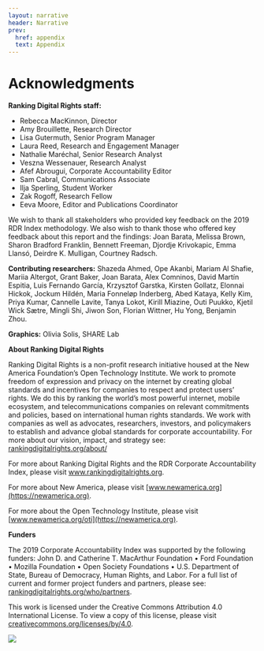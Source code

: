 ```yaml
---
layout: narrative
header: Narrative
prev:
  href: appendix
  text: Appendix
---
```

Acknowledgments
===============

**Ranking Digital Rights staff:**

- Rebecca MacKinnon, Director
- Amy Brouillette, Research Director
- Lisa Gutermuth, Senior Program Manager
- Laura Reed, Research and Engagement Manager
- Nathalie Maréchal, Senior Research Analyst
- Veszna Wessenauer, Research Analyst
- Afef Abrougui, Corporate Accountability Editor
- Sam Cabral, Communications Associate
- Ilja Sperling, Student Worker
- Zak Rogoff, Research Fellow
- Eeva Moore, Editor and Publications Coordinator
 
We wish to thank all stakeholders who provided key feedback on the 2019 RDR Index methodology. We also wish to thank those who offered key feedback about this report and the findings: Joan Barata, Melissa Brown, Sharon Bradford Franklin, Bennett Freeman, Djordje Krivokapic, Emma Llansó, Deirdre K. Mulligan, Courtney Radsch.

**Contributing researchers:** Shazeda Ahmed, Ope Akanbi, Mariam Al Shafie, Mariia Altergot, Grant Baker, Joan Barata, Alex Comninos, David Martín Espitia, Luis Fernando García, Krzysztof Garstka, Kirsten Gollatz, Elonnai Hickok, Jockum Hildén, Maria Fonneløp Inderberg, Abed Kataya, Kelly Kim, Priya Kumar, Cannelle Lavite, Tanya Lokot, Kirill Miazine, Outi Puukko, Kjetil Wick Sætre, Mingli Shi, Jiwon Son, Florian Wittner, Hu Yong, Benjamin Zhou.

**Graphics:** Olivia Solis, SHARE Lab

**About Ranking Digital Rights**

Ranking Digital Rights is a non-profit research initiative housed at the New America Foundation’s Open Technology Institute. We work to promote freedom of expression and privacy on the internet by creating global standards and incentives for companies to respect and protect users’ rights. We do this by ranking the world’s most powerful internet, mobile ecosystem, and telecommunications companies on relevant commitments and policies, based on international human rights standards. We work with companies as well as advocates, researchers, investors, and policymakers to establish and advance global standards for corporate accountability. For more about our vision, impact, and strategy see: [rankingdigitalrights.org/about/](/about/)

For more about Ranking Digital Rights and the RDR Corporate Accountability Index, please visit <a>www.rankingdigitalrights.org</a>.

For more about New America, please visit [www.newamerica.org](https://newamerica.org).

For more about the Open Technology Institute, please visit [www.newamerica.org/oti](https://newamerica.org).

**Funders**

The 2019 Corporate Accountability Index was supported by the following funders: John D. and Catherine T. MacArthur Foundation • Ford Foundation • Mozilla Foundation • Open Society Foundations • U.S. Department of State, Bureau of Democracy, Human Rights, and Labor. For a full list of current and former project funders and partners, please see: [rankingdigitalrights.org/who/partners](/who/partners).

This work is licensed under the Creative Commons Attribution 4.0 International License. To view a copy of this license, please visit [creativecommons.org/licenses/by/4.0](https://creativecommons.org/licenses/by/4.0/).

![](/index2018/assets/graphics/content/by.png)